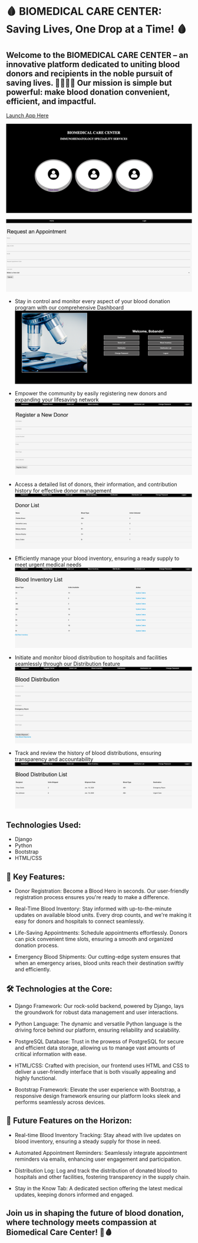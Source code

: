 
# 🩸 BIOMEDICAL CARE CENTER: Saving Lives, One Drop at a Time! 🩸

## Welcome to the BIOMEDICAL CARE CENTER – an innovative platform dedicated to uniting blood donors and recipients in the noble pursuit of saving lives. 🦸‍♂️🦸‍♀️ Our mission is simple but powerful: make blood donation convenient, efficient, and impactful.

[Launch App Here](https://biomedical-care-center-682cf492b4cf.herokuapp.com/)

![Home](main_app/static/Assets/Home.png)


![Future_Donor](main_app/static/Assets/Future_Donor.png)

- Stay in control and monitor every aspect of your blood donation program with our comprehensive Dashboard
![Staff_Dashboard](main_app/static/Assets/Staff_Dashboard.png)

- Empower the community by easily registering new donors and expanding your lifesaving network
![Register](main_app/static/Assets/register.png)

- Access a detailed list of donors, their information, and contribution history for effective donor management
![Donor](main_app/static/Assets/donor.png)

- Efficiently manage your blood inventory, ensuring a ready supply to meet urgent medical needs
![Inventory](main_app/static/Assets/inventory.png)

- Initiate and monitor blood distribution to hospitals and facilities seamlessly through our Distribution feature
![Create](main_app/static/Assets/create_shipment.png)

- Track and review the history of blood distributions, ensuring transparency and accountability
![Distribution](main_app/static/Assets/distribution%20_list.png)

## Technologies Used:

- Django
- Python
- Bootstrap
- HTML/CSS


## 🚀 Key Features:

- Donor Registration: Become a Blood Hero in seconds. Our user-friendly registration process ensures you're ready to make a difference.

- Real-Time Blood Inventory: Stay informed with up-to-the-minute updates on available blood units. Every drop counts, and we're making it easy for donors and hospitals to connect seamlessly.

- Life-Saving Appointments: Schedule appointments effortlessly. Donors can pick convenient time slots, ensuring a smooth and organized donation process.

- Emergency Blood Shipments: Our cutting-edge system ensures that when an emergency arises, blood units reach their destination swiftly and efficiently.

## 🛠️ Technologies at the Core:

- Django Framework: Our rock-solid backend, powered by Django, lays the groundwork for robust data management and user interactions.

- Python Language: The dynamic and versatile Python language is the driving force behind our platform, ensuring reliability and scalability.

- PostgreSQL Database: Trust in the prowess of PostgreSQL for secure and efficient data storage, allowing us to manage vast amounts of critical information with ease.

- HTML/CSS: Crafted with precision, our frontend uses HTML and CSS to deliver a user-friendly interface that is both visually appealing and highly functional.

- Bootstrap Framework: Elevate the user experience with Bootstrap, a responsive design framework ensuring our platform looks sleek and performs seamlessly across devices.

## 🌈 Future Features on the Horizon:

- Real-time Blood Inventory Tracking: Stay ahead with live updates on blood inventory, ensuring a steady supply for those in need.

- Automated Appointment Reminders: Seamlessly integrate appointment reminders via emails, enhancing user engagement and participation.

- Distribution Log: Log and track the distribution of donated blood to hospitals and other facilities, fostering transparency in the supply chain.

- Stay in the Know Tab: A dedicated section offering the latest medical updates, keeping donors informed and engaged.

## Join us in shaping the future of blood donation, where technology meets compassion at Biomedical Care Center! 🌟🩸